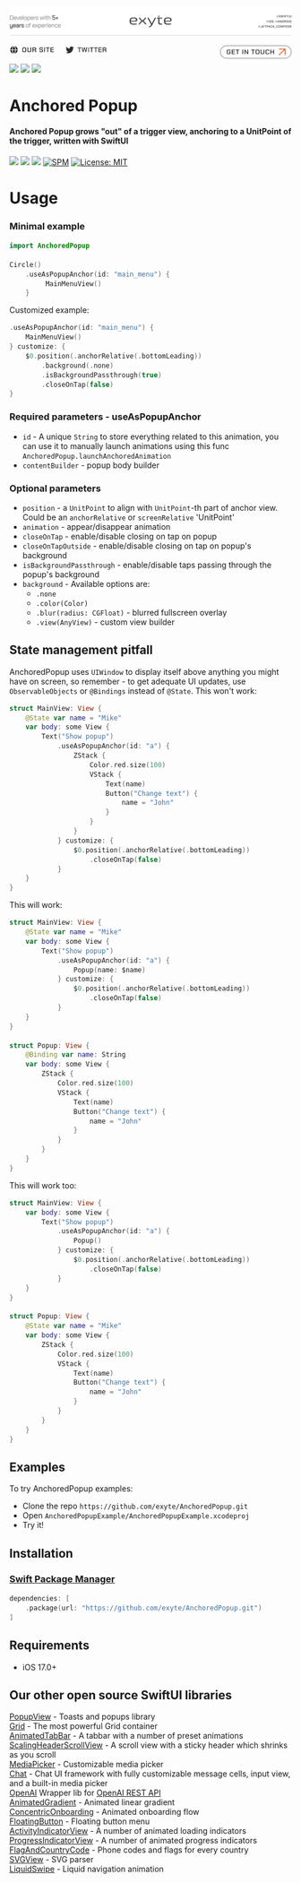 <a href="https://exyte.com/"><picture><source media="(prefers-color-scheme: dark)" srcset="https://raw.githubusercontent.com/exyte/media/master/common/header-dark.png"><img src="https://raw.githubusercontent.com/exyte/media/master/common/header-light.png"></picture></a>

<a href="https://exyte.com/"><picture><source media="(prefers-color-scheme: dark)" srcset="https://raw.githubusercontent.com/exyte/media/master/common/our-site-dark.png" width="80" height="16"><img src="https://raw.githubusercontent.com/exyte/media/master/common/our-site-light.png" width="80" height="16"></picture></a>&nbsp;&nbsp;&nbsp;&nbsp;&nbsp;<a href="https://twitter.com/exyteHQ"><picture><source media="(prefers-color-scheme: dark)" srcset="https://raw.githubusercontent.com/exyte/media/master/common/twitter-dark.png" width="74" height="16"><img src="https://raw.githubusercontent.com/exyte/media/master/common/twitter-light.png" width="74" height="16">
</picture></a> <a href="https://exyte.com/contacts"><picture><source media="(prefers-color-scheme: dark)" srcset="https://raw.githubusercontent.com/exyte/media/master/common/get-in-touch-dark.png" width="128" height="24" align="right"><img src="https://raw.githubusercontent.com/exyte/media/master/common/get-in-touch-light.png" width="128" height="24" align="right"></picture></a>

<p float="left">
  <img src="https://github.com/user-attachments/assets/07514304-b4ba-451a-b383-b5cfa3bb67a4" width="200" />
  <img src="https://github.com/user-attachments/assets/fe540201-46f2-44ec-ad9d-5c413f49d6d2" width="200" /> 
  <img src="https://github.com/user-attachments/assets/74ec138c-8695-4819-8455-b32f117a5a1e" width="200" />
</p>

<p><h1 align="left">Anchored Popup</h1></p>

<p><h4>Anchored Popup grows "out" of a trigger view, anchoring to a UnitPoint of the trigger, written with SwiftUI</h4></p>

![](https://img.shields.io/github/v/tag/exyte/anchoredPopup?label=Version)
[![](https://img.shields.io/endpoint?url=https%3A%2F%2Fswiftpackageindex.com%2Fapi%2Fpackages%2Fexyte%2FAnchoredPopup%2Fbadge%3Ftype%3Dswift-versions)](https://swiftpackageindex.com/exyte/AnchoredPopup)
[![](https://img.shields.io/endpoint?url=https%3A%2F%2Fswiftpackageindex.com%2Fapi%2Fpackages%2Fexyte%2FAnchoredPopup%2Fbadge%3Ftype%3Dplatforms)](https://swiftpackageindex.com/exyte/AnchoredPopup)
[![SPM](https://img.shields.io/badge/SPM-Compatible-brightgreen.svg)](https://swiftpackageindex.com/exyte/AnchoredPopup)
[![License: MIT](https://img.shields.io/badge/License-MIT-black.svg)](https://opensource.org/licenses/MIT)

# Usage

### Minimal example

```swift
import AnchoredPopup

Circle()
    .useAsPopupAnchor(id: "main_menu") {
         MainMenuView()
    }
```

Customized example:
```swift
.useAsPopupAnchor(id: "main_menu") {
    MainMenuView()
} customize: {
    $0.position(.anchorRelative(.bottomLeading))
        .background(.none)
        .isBackgroundPassthrough(true)
        .closeOnTap(false)
}
```

### Required parameters - useAsPopupAnchor 
- `id` - A unique `String` to store everything related to this animation, you can use it to manually launch animations using this func `AnchoredPopup.launchAnchoredAnimation`    
- `contentBuilder` - popup body builder

### Optional parameters
- `position` - a `UnitPoint` to align with `UnitPoint`-th part of anchor view. Could be an `anchorRelative` or `screenRelative` 'UnitPoint'   
- `animation` - appear/disappear animation   
- `closeOnTap` - enable/disable closing on tap on popup    
- `closeOnTapOutside` - enable/disable closing on tap on popup's background     
- `isBackgroundPassthrough` - enable/disable taps passing through the popup's background     
- `background` - Available options are:     
    * `.none`
    * `.color(Color)`    
    * `.blur(radius: CGFloat)` - blurred fullscreen overlay    
    * `.view(AnyView)` - custom view builder   

## State management pitfall
AnchoredPopup uses `UIWindow` to display itself above anything you might have on screen, so remember - to get adequate UI updates, use `ObservableObjects` or `@Bindings` instead of `@State`. This won't work:
```swift
struct MainView: View {
    @State var name = "Mike"
    var body: some View {
        Text("Show popup")
            .useAsPopupAnchor(id: "a") {
                ZStack {
                    Color.red.size(100)
                    VStack {
                        Text(name)
                        Button("Change text") {
                            name = "John"
                        }
                    }
                }
            } customize: {
                $0.position(.anchorRelative(.bottomLeading))
                    .closeOnTap(false)
            }
    }
}
```
This will work:
```swift
struct MainView: View {
    @State var name = "Mike"
    var body: some View {
        Text("Show popup")
            .useAsPopupAnchor(id: "a") {
                Popup(name: $name)
            } customize: {
                $0.position(.anchorRelative(.bottomLeading))
                    .closeOnTap(false)
            }
    }
}

struct Popup: View {
    @Binding var name: String
    var body: some View {
        ZStack {
            Color.red.size(100)
            VStack {
                Text(name)
                Button("Change text") {
                    name = "John"
                }
            }
        }
    }
}
```
This will work too:
```swift
struct MainView: View {
    var body: some View {
        Text("Show popup")
            .useAsPopupAnchor(id: "a") {
                Popup()
            } customize: {
                $0.position(.anchorRelative(.bottomLeading))
                    .closeOnTap(false)
            }
    }
}

struct Popup: View {
    @State var name = "Mike"
    var body: some View {
        ZStack {
            Color.red.size(100)
            VStack {
                Text(name)
                Button("Change text") {
                    name = "John"
                }
            }
        }
    }
}
```

## Examples

To try AnchoredPopup examples:
- Clone the repo `https://github.com/exyte/AnchoredPopup.git`
- Open `AnchoredPopupExample/AnchoredPopupExample.xcodeproj`
- Try it!

## Installation

### [Swift Package Manager](https://swift.org/package-manager/)

```swift
dependencies: [
    .package(url: "https://github.com/exyte/AnchoredPopup.git")
]
```

## Requirements

* iOS 17.0+ 

## Our other open source SwiftUI libraries
[PopupView](https://github.com/exyte/PopupView) - Toasts and popups library    
[Grid](https://github.com/exyte/Grid) - The most powerful Grid container     
[AnimatedTabBar](https://github.com/exyte/AnimatedTabBar) - A tabbar with a number of preset animations   
[ScalingHeaderScrollView](https://github.com/exyte/ScalingHeaderScrollView) - A scroll view with a sticky header which shrinks as you scroll  
[MediaPicker](https://github.com/exyte/mediapicker) - Customizable media picker     
[Chat](https://github.com/exyte/chat) - Chat UI framework with fully customizable message cells, input view, and a built-in media picker  
[OpenAI](https://github.com/exyte/OpenAI) Wrapper lib for [OpenAI REST API](https://platform.openai.com/docs/api-reference/introduction)    
[AnimatedGradient](https://github.com/exyte/AnimatedGradient) - Animated linear gradient     
[ConcentricOnboarding](https://github.com/exyte/ConcentricOnboarding) - Animated onboarding flow    
[FloatingButton](https://github.com/exyte/FloatingButton) - Floating button menu    
[ActivityIndicatorView](https://github.com/exyte/ActivityIndicatorView) - A number of animated loading indicators    
[ProgressIndicatorView](https://github.com/exyte/ProgressIndicatorView) - A number of animated progress indicators    
[FlagAndCountryCode](https://github.com/exyte/FlagAndCountryCode) - Phone codes and flags for every country    
[SVGView](https://github.com/exyte/SVGView) - SVG parser    
[LiquidSwipe](https://github.com/exyte/LiquidSwipe) - Liquid navigation animation   
